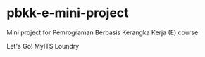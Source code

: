 # pbkk-e-mini-project
Mini project for Pemrograman Berbasis Kerangka Kerja (E) course

Let's Go! MyITS Loundry
